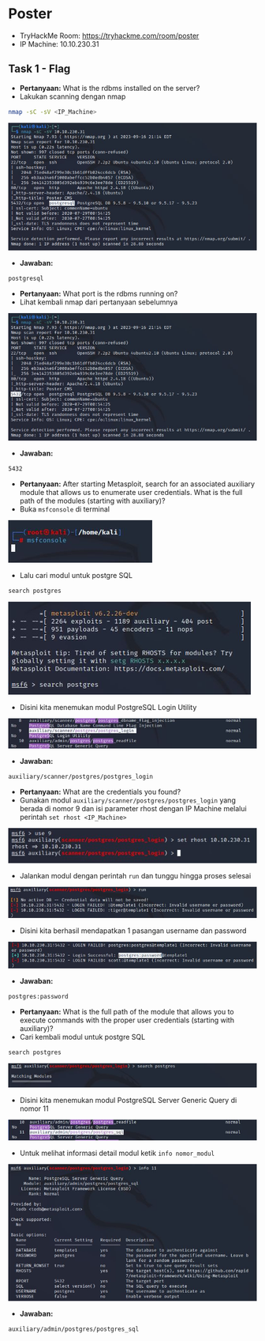 # Poster
- TryHackMe Room: https://tryhackme.com/room/poster
- IP Machine: 10.10.230.31

## Task 1 - Flag

- **Pertanyaan:** What is the rdbms installed on the server?
- Lakukan scanning dengan nmap
```sh
nmap -sC -sV <IP_Machine>
```

![alt text](https://github.com/rahardian-dwi-saputra/TryHackMe-WriteUps/blob/main/Poster/assets/p%201.JPG)

- **Jawaban:**
```sh
postgresql
```

- **Pertanyaan:** What port is the rdbms running on?
- Lihat kembali nmap dari pertanyaan sebelumnya

![alt text](https://github.com/rahardian-dwi-saputra/TryHackMe-WriteUps/blob/main/Poster/assets/p%202.JPG)

- **Jawaban:**
```sh
5432
```

- **Pertanyaan:** After starting Metasploit, search for an associated auxiliary module that allows us to enumerate user credentials. What is the full path of the modules (starting with auxiliary)?
- Buka `msfconsole` di terminal

![alt text](https://github.com/rahardian-dwi-saputra/TryHackMe-WriteUps/blob/main/Poster/assets/p%203.JPG)

- Lalu cari modul untuk postgre SQL
```sh
search postgres
```

![alt text](https://github.com/rahardian-dwi-saputra/TryHackMe-WriteUps/blob/main/Poster/assets/p%204.JPG)

- Disini kita menemukan modul PostgreSQL Login Utility

![alt text](https://github.com/rahardian-dwi-saputra/TryHackMe-WriteUps/blob/main/Poster/assets/p%205.JPG)

- **Jawaban:**
```sh
auxiliary/scanner/postgres/postgres_login
```

- **Pertanyaan:** What are the credentials you found?
- Gunakan modul `auxiliary/scanner/postgres/postgres_login` yang berada di nomor 9 dan isi parameter rhost dengan IP Machine melalui perintah `set rhost <IP_Machine>`

![alt text](https://github.com/rahardian-dwi-saputra/TryHackMe-WriteUps/blob/main/Poster/assets/p%206.JPG)

- Jalankan modul dengan perintah `run` dan tunggu hingga proses selesai

![alt text](https://github.com/rahardian-dwi-saputra/TryHackMe-WriteUps/blob/main/Poster/assets/p%207.JPG)

- Disini kita berhasil mendapatkan 1 pasangan username dan password

![alt text](https://github.com/rahardian-dwi-saputra/TryHackMe-WriteUps/blob/main/Poster/assets/p%208.JPG)

- **Jawaban:**
```sh
postgres:password
```

- **Pertanyaan:** What is the full path of the module that allows you to execute commands with the proper user credentials (starting with auxiliary)?
- Cari kembali modul untuk postgre SQL
```sh
search postgres
```

![alt text](https://github.com/rahardian-dwi-saputra/TryHackMe-WriteUps/blob/main/Poster/assets/p%209.JPG)

- Disini kita menemukan modul PostgreSQL Server Generic Query di nomor 11

![alt text](https://github.com/rahardian-dwi-saputra/TryHackMe-WriteUps/blob/main/Poster/assets/p%2010.JPG)

- Untuk melihat informasi detail modul ketik `info nomor_modul`

![alt text](https://github.com/rahardian-dwi-saputra/TryHackMe-WriteUps/blob/main/Poster/assets/p%2011.JPG)

- **Jawaban:**
```sh
auxiliary/admin/postgres/postgres_sql
```